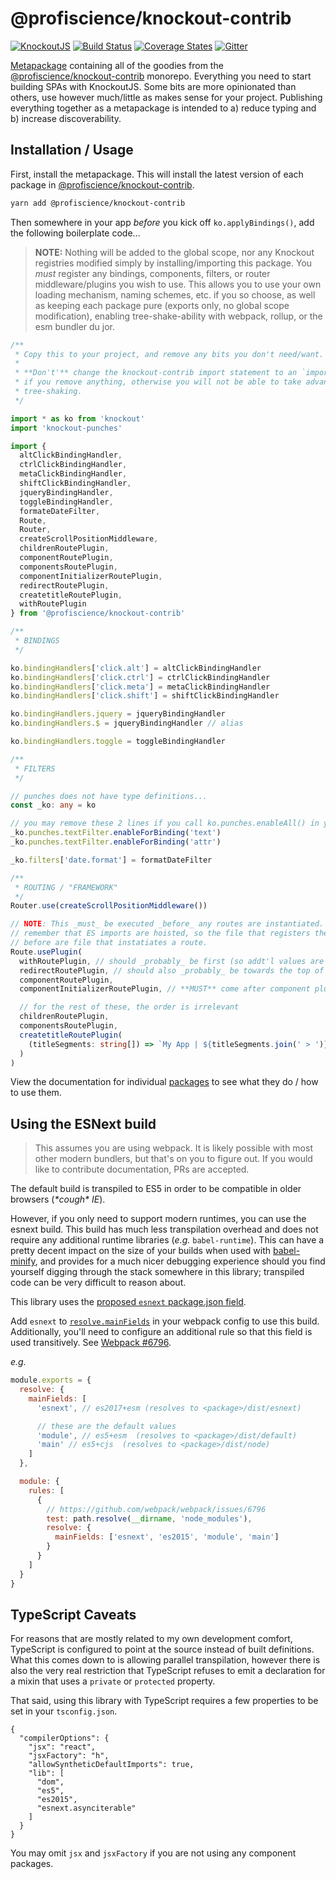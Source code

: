 # @profiscience/knockout-contrib

[![KnockoutJS][knockout-shield]][knockoutjs]
[![Build Status][travis-ci-shield]][travis-ci]
[![Coverage States][codecov-shield]][codecov]
[![Gitter][gitter-shield]][gitter]

[Metapackage][] containing all of the goodies from the [@profiscience/knockout-contrib][] monorepo. Everything you need to start building SPAs with KnockoutJS. Some bits are more opinionated than others, use however much/little as makes sense for your project. Publishing everything together as a metapackage is intended to a) reduce typing and b) increase discoverability.

## Installation / Usage

First, install the metapackage. This will install the latest version of each package in [@profiscience/knockout-contrib][].

```bash
yarn add @profiscience/knockout-contrib
```

Then somewhere in your app _before_ you kick off `ko.applyBindings()`, add the following boilerplate code...

> **NOTE:** Nothing will be added to the global scope, nor any Knockout registries modified simply by installing/importing this package. You _must_ register any bindings, components, filters, or router middleware/plugins you wish to use. This allows you to use your own loading mechanism, naming schemes, etc. if you so choose, as well as keeping each package pure (exports only, no global scope modification), enabling tree-shake-ability with webpack, rollup, or the esm bundler du jor.

```typescript
/**
 * Copy this to your project, and remove any bits you don't need/want.
 *
 * **Don't'** change the knockout-contrib import statement to an `import *`
 * if you remove anything, otherwise you will not be able to take advantage of
 * tree-shaking.
 */

import * as ko from 'knockout'
import 'knockout-punches'

import {
  altClickBindingHandler,
  ctrlClickBindingHandler,
  metaClickBindingHandler,
  shiftClickBindingHandler,
  jqueryBindingHandler,
  toggleBindingHandler,
  formateDateFilter,
  Route,
  Router,
  createScrollPositionMiddleware,
  childrenRoutePlugin,
  componentRoutePlugin,
  componentsRoutePlugin,
  componentInitializerRoutePlugin,
  redirectRoutePlugin,
  createtitleRoutePlugin,
  withRoutePlugin
} from '@profiscience/knockout-contrib'

/**
 * BINDINGS
 */

ko.bindingHandlers['click.alt'] = altClickBindingHandler
ko.bindingHandlers['click.ctrl'] = ctrlClickBindingHandler
ko.bindingHandlers['click.meta'] = metaClickBindingHandler
ko.bindingHandlers['click.shift'] = shiftClickBindingHandler

ko.bindingHandlers.jquery = jqueryBindingHandler
ko.bindingHandlers.$ = jqueryBindingHandler // alias

ko.bindingHandlers.toggle = toggleBindingHandler

/**
 * FILTERS
 */

// punches does not have type definitions...
const _ko: any = ko

// you may remove these 2 lines if you call ko.punches.enableAll() in your project
_ko.punches.textFilter.enableForBinding('text')
_ko.punches.textFilter.enableForBinding('attr')

_ko.filters['date.format'] = formatDateFilter

/**
 * ROUTING / "FRAMEWORK"
 */
Router.use(createScrollPositionMiddleware())

// NOTE: This _must_ be executed _before_ any routes are instantiated. If you're having issues,
// remember that ES imports are hoisted, so the file that registers these plugins _must_ be imported
// before are file that instatiates a route.
Route.usePlugin(
  withRoutePlugin, // should _probably_ be first (so addt'l values are available everywhere)
  redirectRoutePlugin, // should also _probably_ be towards the top of the list (to prevent unneccesary work)
  componentRoutePlugin,
  componentInitializerRoutePlugin, // **MUST** come after component plugin

  // for the rest of these, the order is irrelevant
  childrenRoutePlugin,
  componentsRoutePlugin,
  createtitleRoutePlugin(
    (titleSegments: string[]) => `My App | ${titleSegments.join(' > ')}`
  )
)
```

View the documentation for individual [packages](../packages) to see what they do / how to use them.

## Using the ESNext build

> This assumes you are using webpack. It is likely possible with most other modern bundlers, but that's on you to figure out. If you would like to contribute documentation, PRs are accepted.

The default build is transpiled to ES5 in order to be compatible in older browsers (_\*cough\* IE_).

However, if you only need to support modern runtimes, you can use the esnext build. This build has much less transpilation overhead and does not require any additional runtime libraries (_e.g._ `babel-runtime`). This can have a pretty decent impact on the size of your builds when used with [babel-minify](https://github.com/babel/minify), and provides for a much nicer debugging experience should you find yourself digging through the stack somewhere in this library; transpiled code can be very difficult to reason about.

This library uses the [proposed `esnext` package.json field](https://github.com/stereobooster/package.json#esnext).

Add `esnext` to [`resolve.mainFields`](https://webpack.js.org/configuration/resolve/#resolve-mainfields) in your webpack config to use this build. Additionally, you'll need to configure an additional rule so that this field is used transitively. See [Webpack #6796](https://github.com/webpack/webpack/issues/6796).

_e.g._

```javascript
module.exports = {
  resolve: {
    mainFields: [
      'esnext', // es2017+esm (resolves to <package>/dist/esnext)

      // these are the default values
      'module', // es5+esm  (resolves to <package>/dist/default)
      'main' // es5+cjs  (resolves to <package>/dist/node)
    ]
  },

  module: {
    rules: [
      {
        // https://github.com/webpack/webpack/issues/6796
        test: path.resolve(__dirname, 'node_modules'),
        resolve: {
          mainFields: ['esnext', 'es2015', 'module', 'main']
        }
      }
    ]
  }
}
```

## TypeScript Caveats

For reasons that are mostly related to my own development comfort, TypeScript is configured to point at the source instead of built definitions. What this comes down to is allowing parallel transpilation, however there is also the very real restriction that TypeScript refuses to emit a declaration for a mixin that uses a `private` or `protected` property.

That said, using this library with TypeScript requires a few properties to be set in your `tsconfig.json`.

```
{
  "compilerOptions": {
    "jsx": "react",
    "jsxFactory": "h",
    "allowSyntheticDefaultImports": true,
    "lib": [
      "dom",
      "es5",
      "es2015",
      "esnext.asynciterable"
    ]
  }
}
```

You may omit `jsx` and `jsxFactory` if you are not using any component packages.

[knockoutjs]: https://knockoutjs.com
[knockout-shield]: https://img.shields.io/badge/KnockoutJS-v3.5.0--rc2-red.svg
[travis-ci]: https://travis-ci.org/Profiscience/knockout-contrib/
[travis-ci-shield]: https://img.shields.io/travis/Profiscience/knockout-contrib/master.svg
[codecov]: https://codecov.io/gh/Profiscience/knockout-contrib
[codecov-shield]: https://img.shields.io/codecov/c/github/Profiscience/knockout-contrib.svg
[gitter]: https://gitter.im/Profiscience/knockout-contrib
[gitter-shield]: https://img.shields.io/gitter/room/profiscience/knockout-contrib.svg
[metapackage]: https://askubuntu.com/questions/66257/what-is-the-difference-between-a-meta-package-and-a-package
[@profiscience/knockout-contrib]: https://github.com/Profiscience/knockout-contrib
